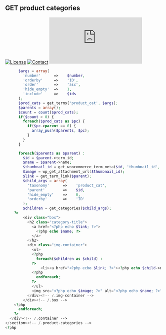## GET product categories
[![License](https://img.shields.io/github/license/dedewiweka/snippets?color=brightgreen)](https://github.com/dedewiweka/snippets/blob/main/LICENSE) [![Contact](https://img.shields.io/badge/contact-Dede%20Wiweka-orange)](https://dede.wiweka.com/development) ![File size](https://img.shields.io/github/size/dedewiweka/snippets/Woocommerce/get-product-cats.md) 
```php
      $args = array(
        'number'      =>    $number,
        'orderby'     =>    'ID',
        'order'       =>    'asc',
        'hide_empty'  =>    1,
        'include'     =>    $ids
      );
      $prod_cats = get_terms('product_cat', $args);
      $parents = array();
      $count = count($prod_cats);
      if($count > 0) {
        foreach($prod_cats as $pc) {
          if($pc->parent == 0) {
            array_push($parents, $pc);
          }
        }
      }

      foreach($parents as $parent) :
        $id = $parent->term_id;
        $name = $parent->name;
        $thumbnail_id = get_woocommerce_term_meta($id, 'thumbnail_id', true);
        $image = wp_get_attachment_url($thumbnail_id);
        $link = get_term_link($parent);
        $child_args = array(
          'taxonomy'      =>    'product_cat',
          'parent'        =>    $id,
          'hide_empty'    =>    0,
          'orderby'       =>    'ID'
        );
        $children = get_categories($child_args);
    ?>
        <div class="box">
          <h2 class="category-title">
            <a href="<?php echo $link; ?>">
              <?php echo $name; ?>
            </a>
          </h2>
          <div class="img-container">
            <ul>
            <?php
              foreach($children as $child) :
            ?>
                <li><a href="<?php echo $link; ?>"><?php echo $child->name; ?></a></li>
            <?php
              endforeach;
            ?>
            </ul>
            <img src="<?php echo $image; ?>" alt="<?php echo $name; ?>">
          </div><!-- /.img-container -->
        </div><!-- /.box -->
    <?php
      endforeach;
    ?>
  </div><!-- /.container -->
</section><!-- /.product-categories -->
<?php
```
